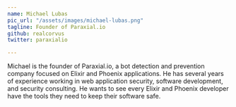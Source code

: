 ```yaml
---
name: Michael Lubas
pic_url: "/assets/images/michael-lubas.png"
tagline: Founder of Paraxial.io
github: realcorvus
twitter: paraxialio

---
```

Michael is the founder of Paraxial.io, a bot detection and prevention company focused on Elixir and Phoenix applications. He has several years of experience working in web application security, software development, and security consulting. He wants to see every Elixir and Phoenix developer have the tools they need to keep their software safe.

